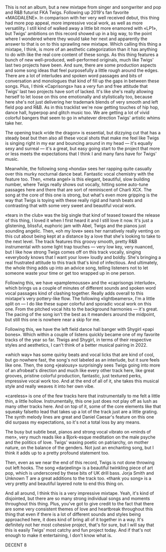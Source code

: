 This is not an album, but a new mixtape from singer and songwriter and pop and R&B futurist FKA Twigs. Following up 2019's fan favorite «MAGDALENE». In comparison with her very well received debut, this thing had more pop appeal, more impressive vocal work, as well as more versatility. I still kind of walked away a little bit more enamored with «LP1», but Twigs' ambitions on this record showed up in a big way, to the point where I wondered where they would take her next and apparently the answer to that is on to this sprawling new mixtape. Which calling this thing a mixtape, I think, is more of an aesthetic categorization than it has anything to do with like the real core content of these songs. As this thing features a bunch of new well-produced, well-performed originals, much like Twigs' last two projects have been. And sure, there are some production aspects and some song ideas that feel purposefully a little rough around the edges. There are a lot of interludes and spoken word passages and bits of conversation and monologues that kind of fill up the gaps in between these songs. Plus, I think «Caprisongs» has a very fun and free attitude that Twigs' last two projects have sort of lacked. It's like she's really allowing herself to let loose on this one emotionally and stylistically too, because here she's not just delivering her trademark blends of very smooth and left field pop and R&B. As in this tracklist we're now getting touches of hip hop, dance hall, hyperpop and glitch music too. We are getting a lot of vivid colorful bangers that seem to go in whatever direction Twigs' artistic whims take her.

The opening track «ride the dragon» is essential, but dizzying cut that has a steady beat but then also all these vocal shots that make me feel like Twigs is singing right in my ear and bouncing around in my head — it's equally sexy and surreal — it's a great, but easy going start to the project that more or less meets the expectations that I think I and many fans have for Twigs' music.

Meanwhile, the following song «honda» sees her rapping quite casually over this murky nocturnal dance beat. Fantastic vocal chemistry with the feature too. Then, «meta angel» is this elegant, beautiful, slow building number, where Twigs really shows out vocally, hitting some auto-tune passages here and there that are sort of reminiscent of Charli XCX. The song at the core of this one is strong, but what's even more gripping is the way that Twigs is toying with these really rigid and harsh beats and contrasting that with some very sweet and beautiful vocal work.

«tears in the club» was the big single that kind of teased toward the release of this thing, I loved it when I first heard it and I still love it now. It's just a glistening, blissful, euphoric jam with Abel, Twigs and the pianos just sounding angelic. Then, «oh my love» sees her narratively really venting on this cut about being kept at a distance by a love that she's looking to take to the next level. The track features this groovy smooth, pretty R&B instrumental with some light trap touches — very low key, very nuanced, but I like how strong Twigs comes off on this track vocally, singing «everybody knows that I want your love» loudly and boldly. She's bringing a real frustrated attitude to this track that's kind of infectious. And ultimately, the whole thing adds up into an advice song, telling listeners not to let someone waste your time or get too wrapped up in one person.

Following this, we have «pamplemousse» and the «caprisongs interlude», which brings us a couple of minutes of different sounds and spoken word vocal passages kind of clashing together. Really adds overall to this mixtape's very pottery-like flow. The following «lightbeamers», I'm a little split on — I do like these super colorful and sporadic vocal work on this one. From the pitched vocal hits to the background harmonies — it's great. The pacing of the song isn't the best as it meanders around the midpoint, but still this one is nowhere near a skip for me.

Following this, we have the left field dance hall banger with Shygirl «papi bones». Which within a couple of listens quickly became one of my favorite tracks of the year so far. Ttwigs and Shygirl, in terms of their respective styles and aesthetics, I can't think of a better musical pairing in 2022.

«which way» has some quirky beats and vocal licks that are kind of cool, but go nowhere fast, the song's not labeled as an interlude, but it sure feels like one. Then, the song «jealousy» surprisingly sees Twigs going into more of an afrobeat's direction and much like every other track here, like great grooves, pristine colorful production, fantastic, just textured perks, impressive vocal work too. And at the end of all of it, she takes this musical style and really weaves it into her own vibe.

«careless» is one of the few tracks here that instrumentally to me felt a little thin, a little hollow. Instrumentally, this one just does not play off as lush as many other tracks here. And on top of it, some of the core elements like that squeaky falsetto lead that takes up a lot of the track just are a little grating. The synth melody lines are great and Daniel Caesar's feature on this one did surpass my expectations, so it's not a total loss by any means.

The busy but subtle beat, pianos and strong vocal vibrato on «minds of men», very much reads like a Bjork-esque meditation on the male psyche and the politics of love. Twigs' waxing poetic on patriarchy, on mother nature, on the balance of the genders. Not just an enchanting song, but I think it adds up to a pretty profound statement too.

Then, even as we near the end of this record, Twigs is not done throwing out left hooks. The song «darjeeling» is a beautiful twinkling piece of art pop, which is underscored by these bits of UK drill bass. Jorja Smith and Unknown T are a great additions to the track too. «thank you song» is a very pretty and beautiful layered note to end this thing on.

And all around, I think this is a very impressive mixtape. Yeah, it's kind of disjointed, but there are so many strong individual songs and moments throughout this thing. Plus, you've got to give credit to the fact that there are some very consistent themes of love and heartbreak throughout this thing that even if there is a lot of different sounds and styles being approached here, it does kind of bring all of it together in a way. It's definitely not her most cohesive project, that's for sure, but I will say that this is easily Twigs' most catchy and fun project today. And if that's not enough to make it entertaining, I don't know what is.

DECENT 8
